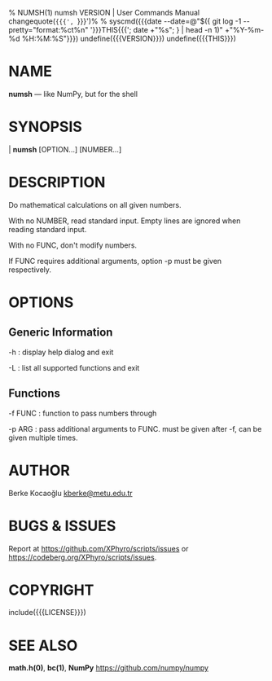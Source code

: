 % NUMSH(1) numsh VERSION | User Commands Manual
changequote(`{{{', `}}}')%
% syscmd({{{date --date=@"$({ git log -1 --pretty="format:%ct%n" '}}}THIS{{{'; date +"%s"; } | head -n 1)" +"%Y-%m-%d %H:%M:%S"}}})
undefine({{{VERSION}}})
undefine({{{THIS}}})

# NAME

**numsh** — like NumPy, but for the shell

# SYNOPSIS

| **numsh** \[OPTION...\] \[NUMBER...\]

# DESCRIPTION

Do mathematical calculations on all given numbers.

With no NUMBER, read standard input. Empty lines are ignored when reading
standard input.

With no FUNC, don't modify numbers.

If FUNC requires additional arguments, option -p must be given respectively.

# OPTIONS

## Generic Information

-h
: display help dialog and exit

-L
: list all supported functions and exit

## Functions

-f FUNC
: function to pass numbers through

-p ARG
: pass additional arguments to FUNC. must be given after -f, can be given
multiple times.

# AUTHOR

Berke Kocaoğlu <kberke@metu.edu.tr>

# BUGS & ISSUES

Report at <https://github.com/XPhyro/scripts/issues> or
<https://codeberg.org/XPhyro/scripts/issues>.

# COPYRIGHT

include({{{LICENSE}}})

# SEE ALSO

**math.h(0)**, **bc(1)**, **NumPy** <https://github.com/numpy/numpy>
